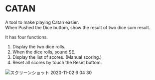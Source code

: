 # CATAN

A tool to make playing Catan easier.  
When Pushed the Dice buttom, show the result of two dice sum result.

It has four functions.  
1. Display the two dice rolls. 
2. When the dice rolls, sound SE.
3. Display the list of scores. (Manual scoring.)    
4. Reset all scores by touch the Reset buttom.

![スクリーンショット 2020-11-02 6 04 30](https://user-images.githubusercontent.com/72590245/97815444-613c0c80-1cd1-11eb-897a-74ac09bf69cf.png)
